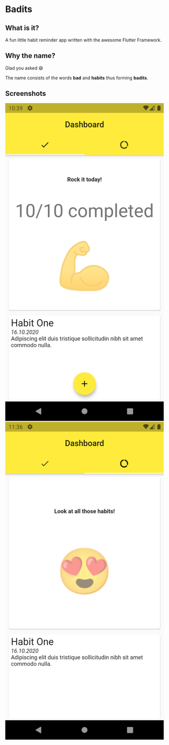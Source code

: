 # Badits

## What is it?
A fun little habit reminder app written with the awesome Flutter Framework.

## Why the name?
Glad you asked :smile:

The name consists of the words **bad** and **habits** thus forming **badits**. 

## Screenshots
![Screenshot 01](./documentation/images/screenshot-01.png)
![Screenshot 02](./documentation/images/screenshot-02.png)